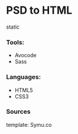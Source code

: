 # PSD to HTML 
static 

### Tools:
* Avocode
* Sass

### Languages:

* HTML5
* CSS3


### Sources 
template: Symu.co
